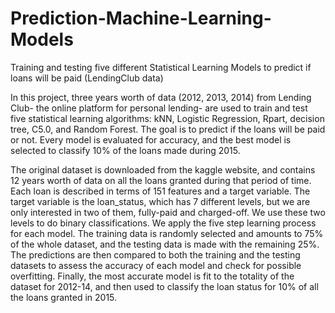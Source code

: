 # Prediction-Machine-Learning-Models
Training and testing five different Statistical Learning Models to predict if loans will be paid (LendingClub data)

In this project, three years worth of data (2012, 2013, 2014) from Lending Club- the online platform for personal lending- are used to train and test five statistical learning algorithms: kNN, Logistic Regression, Rpart, decision tree, C5.0, and Random Forest. 
The goal is to predict if the loans will be paid or not. Every model is evaluated for accuracy, and the best model is selected to classify 10% of the loans made during 2015.

The original dataset is downloaded from the kaggle website, and contains 12 years worth of data on all the loans granted during that period of time. Each loan is described in terms of 151 features and a target variable.
The target variable is the loan_status, which has 7 different levels, but we are only interested in two of them, fully-paid and charged-off. We use these two levels to do binary classifications. We apply the five step learning process for each model. The training data is randomly selected and amounts to 75% of the whole dataset, and the testing data is made with the remaining 25%. The predictions are then compared to both the training and the testing datasets to assess the accuracy of each model and check for possible overfitting. Finally, the most accurate model is fit to the totality of the dataset for 2012-14, and then used to classify the loan status for 10% of all the loans granted in 2015.
